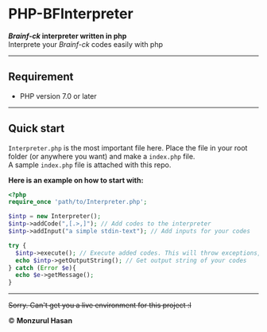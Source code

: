 # PHP-BFInterpreter
***Brainf-ck* interpreter written in php**  
Interprete your *Brainf-ck* codes easily with php

---

## Requirement
- PHP version 7.0 or later

---

## Quick start
`Interpreter.php` is the most important file here. Place the file in your root folder (or anywhere you want) and make a `index.php` file.  
A sample `index.php` file is attached with this repo.

**Here is an example on how to start with:**
```php
<?php
require_once 'path/to/Interpreter.php';

$intp = new Interpreter();
$intp->addCode(",[.>,]"); // Add codes to the interpreter
$intp->addInput("a simple stdin-text"); // Add inputs for your codes

try {
  $intp->execute(); // Execute added codes. This will throw exceptions, so put this in a try-catch block
  echo $intp->getOutputString(); // Get output string of your codes
} catch (Error $e){
  echo $e->getMessage();
}
```

---

<s>Sorry. Can't get you a live environment for this project :l</s>

&copy; **Monzurul Hasan**
